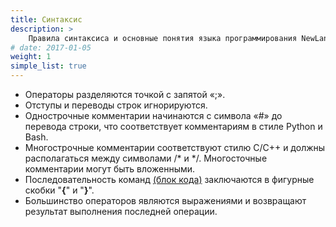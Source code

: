 ```yaml
---
title: Синтаксис
description: > 
    Правила синтаксиса и основные понятия языка программирования NewLang 
# date: 2017-01-05
weight: 1
simple_list: true
---
```


- Операторы разделяются точкой с запятой «;».
- Отступы и переводы строк игнорируются.
- Однострочные комментарии начинаются с символа «#» до перевода строки, что соответствует комментариям в стиле Python и Bash.
- Многострочные комментарии соответствуют стилю С/С++ и должны располагаться между символами /\* и \*/. Многосточные комментарии могут быть вложенными.
- Последовательность команд [(блок кода)](/ru/docs/ops/block/) заключаются в фигурные скобки "**{**" и "**}**". 
- Большинство операторов являются выражениями и возвращают результат выполнения последней операции.



